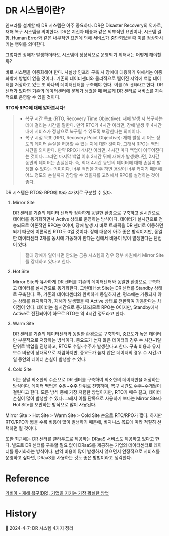 # DR 시스템이란?

인프라를 설계할 때 DR 시스템은 아주 중요하다. DR은 Disaster Recovery의 약자로, 재해 복구 시스템을 의미한다. DR은 지진과 태풍과 같은 외부적인 요인이나, 시스템 결함, Human Error와 같은 내부적인 요인에 의해 서비스가 중단되었을 때 이를 정상화시키는 행위를 의미한다.

그렇다면 장애가 발생하더라도 시스템이 정상적으로 운영되기 위해서는 어떻게 해야할까?

바로 시스템을 이중화해야 한다. 사실상 인프라 구축 시 장애에 대응하기 위해서는 이중화밖에 방법이 없을 것이다. 기존의 데이터센터와 물리적으로 떨어진 지역에 백업 데이터를 저장하고 있는 또 하나의 데이터센터를 구축해야 한다. 이를 `DR 센터`라고 한다. DR 센터가 있다면 기존의 데이터센터에 문제가 생겼을 때 빠르게 DR 센터로 서비스를 지속적으로 운영할 수 있을 것이다.

**RTO와 RPO에 대해 알아봅시다!**
> - 복구 시간 목표 (RTO, Recovery Time Objective): 재해 발생 시 복구하는 데에 걸리는 시간을 말한다. 만약 RTO가 4시간 이라면, 장애 발생 후 4시간 내에 서비스가 정상으로 복구될 수 있도록 보장한다는 의미이다.
> - 복구 시점 목표 (RPO, Recovery Point Objective): 재해 발생 시 어느 정도의 데이터 손실을 허용할 수 있는 지에 대한 것이다. 그래서 RPO는 백업 시간을 의미한다. 만약 RPO가 4시간 이라면, 4시간 마다 백업이 이루어진다는 것이다. 그러면 마지막 백업 이후 2시간 뒤에 재해가 발생했다면, 2시간 동안의 데이터는 손실된다. 즉, 최대 4시간 동안의 데이터에 대해 손실이 발생할 수 있다는 의미이다. 너무 백업을 자주 하면 용량이 너무 커지기 때문에 어느 정도의 손실까지 감당할 수 있을지를 고려해서 RPO를 설정하는 것이 좋다.

DR 시스템은 RTO와 RPO에 따라 4가지로 구분할 수 있다.

1. Mirror Site

    DR 센터를 기존의 데이터 센터와 정확하게 동일한 환경으로 구축하고 실시간으로 데이터를 동기화하면서 Active 상태로 운영하는 방식이다. 데이터가 실시간으로 전송되므로 이론적인 RPO는 0이며, 장애 발생 시 바로 트래픽을 DR 센터로 이동하면 되기 때문에 이론적인 RTO도 0일 것이다. 장애 대응에 아주 좋은 방식이지만, 동일한 데이터센터 2개를 동시에 가동해야 한다는 점에서 비용이 많이 발생한다는 단점이 있다.

    > 절대 장애가 일어나면 안되는 금융 시스템의 경우 정부 차원에서 Mirror Site를 강제하고 있다고 한다.

2. Hot Site

    Mirror Site와 유사하게 DR 센터를 기존의 데이터센터와 동일한 환경으로 구축하고 데이터를 실시간으로 동기화한다. 그런데 Hot Site는 DR 센터를 Standby 상태로 구축한다. 즉, 기존의 데이터센터와 완벽하게 동일하지만, 평소에는 가동되지 않는 상태를 유지하다가, 재해가 발생했을 때 Active 상태로 전환하여 가동한다는 차이점이 있다. 데이터는 실시간으로 동기화되므로 RPO는 0이지만, Standby에서 Active로 전환되어야 하므로 RTO는 약 4시간 정도라고 한다.

3. Warm Site

    DR 센터를 기존의 데이터센터와 동일한 환경으로 구축하되, 중요도가 높은 데이터만 부분적으로 저장하는 방식이다. 중요도가 높지 않은 데이터의 경우 수 시간~1일 단위로 백업을 진행하고, RTO도 수일~수주가 발생한다고 한다. 구축 비용과 유지보수 비용이 상대적으로 저렴하지만, 중요도가 높지 않은 데이터의 경우 수 시간~1일 동안의 데이터 손실이 발생할 수 있다.

4. Cold Site

    이는 정말 최소한의 수준으로 DR 센터를 구축하여 최소한의 데이터만을 저장하는 방식이다. 데이터 백업은 수일~수주 단위로 진행하며, 복구 시간도 수주~수개월이 걸린다고 한다. 모든 방식 중에 가장 저렴한 방법이지만, RTO가 매우 길고, 데이터 손실이 많이 발생할 수 있다. 그래서 이를 단독으로 사용하기 보다는 Mirror Site나 Hot Site를 보안하는 방식으로 많이 사용된다.

Mirror Site > Hot Site > Warm Site > Cold Site 순으로 RTO/RPO가 짧다. 하지만 RTO/RPO가 짧을 수록 비용이 많이 발생하기 때문에, 비지니스 목표에 따라 적절히 선택하면 될 것이다.

또한 최근에는 DR 센터를 클라우드로 제공하는 DRaaS 서비스도 제공하고 있다고 한다. 별도로 DR 센터를 구축할 필요 없이 DRaaS를 제공하는 기업의 데이터센터로 데이터를 동기화하는 방식이다. 만약 비용이 많이 발생하지 않으면서 안정적으로 서비스를 운영하고 싶다면, DRaaS를 사용하는 것도 좋은 방법이라고 생각한다.

# Reference

[가비아 - 재해 복구(DR), 기업을 지키는 가장 확실한 방법](https://library.gabia.com/contents/infrahosting/12209/)

# History

📌 2024-4-7: DR 시스템 4가지 정리